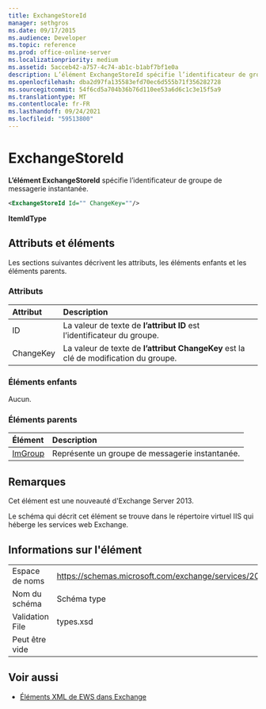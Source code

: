 ```yaml
---
title: ExchangeStoreId
manager: sethgros
ms.date: 09/17/2015
ms.audience: Developer
ms.topic: reference
ms.prod: office-online-server
ms.localizationpriority: medium
ms.assetid: 5acceb42-a757-4c74-ab1c-b1abf7bf1e0a
description: L’élément ExchangeStoreId spécifie l’identificateur de groupe de messagerie instantanée.
ms.openlocfilehash: dba2d97fa135583efd70ec6d555b71f356282728
ms.sourcegitcommit: 54f6cd5a704b36b76d110ee53a6d6c1c3e15f5a9
ms.translationtype: MT
ms.contentlocale: fr-FR
ms.lasthandoff: 09/24/2021
ms.locfileid: "59513800"
---
```

# <a name="exchangestoreid"></a>ExchangeStoreId

**L’élément ExchangeStoreId** spécifie l’identificateur de groupe de messagerie instantanée. 
  
```XML
<ExchangeStoreId Id="" ChangeKey=""/>
```

 **ItemIdType**
## <a name="attributes-and-elements"></a>Attributs et éléments

Les sections suivantes décrivent les attributs, les éléments enfants et les éléments parents.
  
### <a name="attributes"></a>Attributs

|**Attribut**|**Description**|
|:-----|:-----|
|ID  <br/> |La valeur de texte de **l’attribut ID** est l’identificateur du groupe.  <br/> |
|ChangeKey  <br/> |La valeur de texte de **l’attribut ChangeKey** est la clé de modification du groupe.  <br/> |
   
### <a name="child-elements"></a>Éléments enfants

Aucun.
  
### <a name="parent-elements"></a>Éléments parents

|**Élément**|**Description**|
|:-----|:-----|
|[ImGroup](imgroup.md) <br/> |Représente un groupe de messagerie instantanée.  <br/> |
   
## <a name="remarks"></a>Remarques

Cet élément est une nouveauté d'Exchange Server 2013.
  
Le schéma qui décrit cet élément se trouve dans le répertoire virtuel IIS qui héberge les services web Exchange.
  
## <a name="element-information"></a>Informations sur l'élément

|||
|:-----|:-----|
|Espace de noms  <br/> |https://schemas.microsoft.com/exchange/services/2006/types  <br/> |
|Nom du schéma  <br/> |Schéma type  <br/> |
|Validation File  <br/> |types.xsd  <br/> |
|Peut être vide  <br/> ||
   
## <a name="see-also"></a>Voir aussi



- [Éléments XML de EWS dans Exchange](ews-xml-elements-in-exchange.md)

